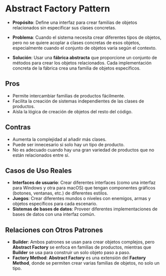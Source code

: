 # **Abstract Factory Pattern**

- **Propósito**: Define una interfaz para crear familias de objetos relacionados sin especificar sus clases concretas.

- **Problema**: Cuando el sistema necesita crear diferentes tipos de objetos, pero no se quiere acoplar a clases concretas de esos objetos, especialmente cuando el conjunto de objetos varía según el contexto.

- **Solución**: Usar una **fábrica abstracta** que proporcione un conjunto de métodos para crear los objetos relacionados. Cada implementación concreta de la fábrica crea una familia de objetos específicos.

## **Pros**

- Permite intercambiar familias de productos fácilmente.
- Facilita la creación de sistemas independientes de las clases de productos.
- Aísla la lógica de creación de objetos del resto del código.

## **Contras**

- Aumenta la complejidad al añadir más clases.
- Puede ser innecesario si solo hay un tipo de producto.
- No es adecuado cuando hay una gran variedad de productos que no están relacionados entre sí.

## **Casos de Uso Reales**

- **Interfaces de usuario**: Crear diferentes interfaces (como una interfaz para Windows y otra para macOS) que tengan componentes gráficos (botones, ventanas, etc.) de diferentes estilos.
- **Juegos**: Crear diferentes mundos o niveles con enemigos, armas y objetos específicos para cada escenario.
- **Sistemas de bases de datos**: Proveer diferentes implementaciones de bases de datos con una interfaz común.

## **Relaciones con Otros Patrones**

- **Builder**: Ambos patrones se usan para crear objetos complejos, pero **Abstract Factory** se enfoca en familias de productos, mientras que **Builder** se usa para construir un solo objeto paso a paso.
- **Factory Method**: **Abstract Factory** es una extensión del **Factory Method**, donde se permiten crear varias familias de objetos, no solo un tipo.
